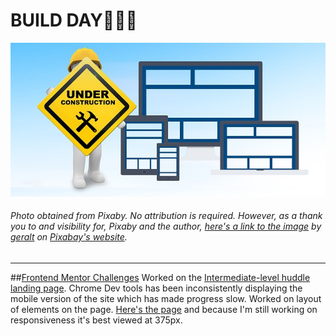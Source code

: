 # BUILD DAY:tada::balloon::boom:
![Website Under Construction Sign](img/maintenance.jpg)
###### Photo obtained from Pixaby. No attribution is required. However, as a thank you to and visibility for, Pixaby and the author, [here's a link to the image](https://pixabay.com/illustrations/maintenance-under-construction-2422171/) by [geralt](https://pixabay.com/users/geralt-9301/) on [Pixabay's website](https://pixabay.com/).
<hr>

##[Frontend Mentor Challenges](https://frontendmentor.io)
Worked on the [Intermediate-level huddle landing page](https://www.frontendmentor.io/challenges/huddle-landing-page-596348). Chrome Dev tools has been inconsistently displaying the mobile version of the site which has made progress slow. 
Worked on layout of elements on the page. [Here's the page](https://bviengineer.github.io/frontendmentor.io-huddle-landing-page/) and because I'm still working on responsiveness it's best viewed at 375px.